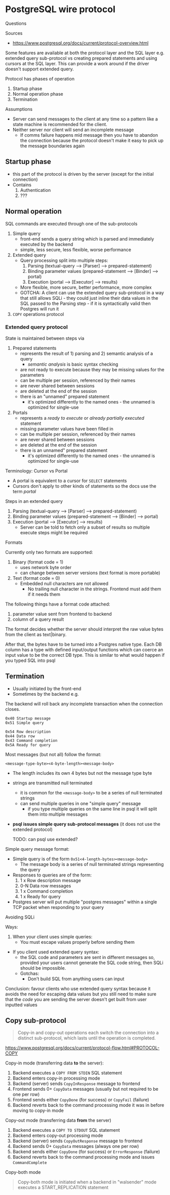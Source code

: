 # PostgreSQL wire protocol

Questions

Sources

- https://www.postgresql.org/docs/current/protocol-overview.html

Some features are available at both the protocol layer and the SQL layer e.g.
extended query sub-protocol vs creating prepared statements and using cursors at
the SQL layer. This can provide a work around if the driver doesn't support
extended query.

Protocol has phases of operation

1. Startup phase
2. Normal operation phase
3. Termination

Assumptions

- Server can send messages to the client at any time so a pattern like a state
  machine is recommended for the client.
- Neither server nor client will send an incomplete message
    - If comms failure happens mid message then you have to abandon the
      connection because the protocol doesn't make it easy to pick up the
      message boundaries again

## Startup phase

- this part of the protocol is driven by the server (except for the initial
  connection)
- Contains
    1. Authentication
    2. ???

## Normal operation

SQL commands are executed through one of the sub-protocols

1. Simple query
    - front-end sends a query string which is parsed and immediately executed by
      the backend
    - simple, less secure, less flexible, worse performance
2. Extended query
    - Query processing split into multiple steps:
        1. Parsing (textual-query --> [Parser] --> prepared-statement)
        2. Binding parameter values (prepared-statement --> [Binder] --> portal)
        3. Execution (portal --> [Executor] --> results)
    - More flexible, more secure, better performance, more complex
    - GOTCHA: A client can use the extended query sub-protocol in a way that
      still allows SQLi - they could just inline their data values in the SQL
      passed to the Parsing step - if it is syntactically valid then Postgres
      will run it
3. `COPY` operations protocol

### Extended query protocol

State is maintained between steps via

1. Prepared statements
    - represents the result of 1) parsing and 2) semantic analysis of a query
        - _semantic analysis_ is basic syntax checking
    - are not ready to execute because they may be missing values for the
      parameters
    - can be multiple per session, referenced by their names
    - are never shared between sessions
    - are deleted at the end of the session
    - there is an "unnamed" prepared statement
        - it's optimized differently to the named ones - the unnamed is
          optimized for single-use
2. Portals
    - represents a _ready to execute_ or _already partially executed_ statement
    - missing parameter values have been filled in
    - can be multiple per session, referenced by their names
    - are never shared between sessions
    - are deleted at the end of the session
    - there is an unnamed" prepared statement
        - it's optimized differently to the named ones - the unnamed is
          optimized for single-use

Terminology: Cursor vs Portal

- A portal is equivalent to a cursor for `SELECT` statements
- Cursors don't apply to other kinds of statements so the docs use the term
  _portal_

Steps in an extended query

1. Parsing (textual-query --> [Parser] --> prepared-statement)
2. Binding parameter values (prepared-statement --> [Binder] --> portal)
3. Execution (portal --> [Executor] --> results)
    - Server can be told to fetch only a subset of results so multiple execute
      steps might be required

Formats

Currently only two formats are supported:

1. Binary (format code = 1)
    - uses network byte order
    - can change between server versions (text format is more portable)
2. Text (format code = 0)
    - Embedded null characters are not allowed
        - No trailing null character in the strings. Frontend must add them if
          it needs them

The following things have a format code attached:

1. parameter value sent from frontend to backend
2. column of a query result

The format decides whether the server should interpret the raw value bytes from
the client as text|binary.

After that, the bytes have to be turned into a Postgres native type. Each DB
column has a type with defined input/output functions which can coerce an input
value to be the correct DB type. This is similar to what would happen if you
typed SQL into psql

## Termination

- Usually initiated by the front-end
- Sometimes by the backend e.g.

The backend will roll back any incomplete transaction when the connection
closes.

```
0x40 Startup message
0x51 Simple query

0x54 Row description
0x44 Data row
0x43 Command completion
0x5A Ready for query
```

Most messages (but not all) follow the format:

    <message-type-byte><4-byte-length><message-body>

- The length includes its own 4 bytes but not the message type byte
- strings are transmitted null terminated
    - it is common for the `<message-body>` to be a series of null terminated
      strings
    - can send multiple queries in one "simple query" message
        - if you type multiple queries on the same line in psql it will split
          them into multiple messages
- **psql issues simple query sub-protocol messages** (it does not use the
  extended protocol)

    TODO: can psql use extended?

Simple query message format:

- Simple query is of the form `0x51<4-length-bytes><message-body>`
    - The message body is a series of null terminated strings representing the
      query
- Responses to queries are of the form:
    1. 1 x Row description message
    2. 0-N Data row messages
    3. 1 x Command completion
    4. 1 x Ready for query
- Postgres server will put multiple "postgres messages" within a single TCP
  packet when responding to your query

Avoiding SQLi

Ways:

1. When your client uses simple queries:
    - You must escape values properly before sending them

- If you client used extended query syntax:
    - the SQL code and parameters are sent in different messages so, provided
      your users cannot generate the SQL code string, then SQLi should be
      impossible.
    - Gotchas:
        - Don't build SQL from anything users can input

Conclusion: favour clients who use extended query syntax because it avoids the
need for escaping data values but you still need to make sure that the _code_
you are sending the server doesn't get built from user inputted values

## Copy sub-protocol

> Copy-in and copy-out operations each switch the connection into a distinct
> sub-protocol, which lasts until the operation is completed.

https://www.postgresql.org/docs/current/protocol-flow.html#PROTOCOL-COPY

Copy-in mode (transferring data **to** the server):

1. Backend executes a `COPY FROM STDIN` SQL statement
1. Backend enters copy-in processing mode
1. Backend (server) sends `CopyInResponse` message to frontend
1. Frontend sends 0+ `CopyData` messages (usually but not required to be one per
   row)
1. Frontend sends either `CopyDone` (for success) or `CopyFail` (failure)
1. Backend reverts back to the command processing mode it was in before moving
   to copy-in mode

Copy-out mode (transferring data **from** the server)

1. Backend executes a `COPY TO STDOUT` SQL statement
1. Backend enters copy-out processing mode
1. Backend (server) sends `CopyOutResponse` message to frontend
1. Backend sends 0+ `CopyData` messages (always one per row)
1. Backend sends either `CopyDone` (for success) or `ErrorResponse` (failure)
1. Backend reverts back to the command processing mode and issues
   `CommandComplete`

Copy-both mode

> Copy-both mode is initiated when a backend in "walsender" mode executes a
> START_REPLICATION statement
